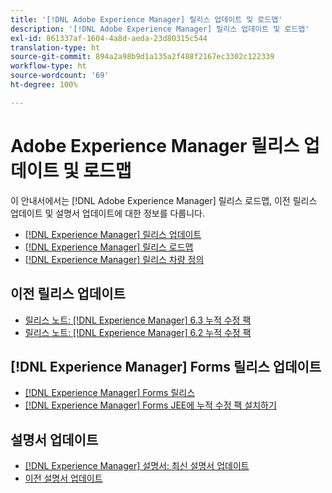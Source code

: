 ```yaml
---
title: '[!DNL Adobe Experience Manager] 릴리스 업데이트 및 로드맵'
description: '[!DNL Adobe Experience Manager] 릴리스 업데이트 및 로드맵'
exl-id: 861337af-1604-4a8d-aeda-23d80315c544
translation-type: ht
source-git-commit: 894a2a98b9d1a135a2f488f2167ec3302c122339
workflow-type: ht
source-wordcount: '69'
ht-degree: 100%

---
```


# Adobe Experience Manager 릴리스 업데이트 및 로드맵

이 안내서에서는 [!DNL Adobe Experience Manager] 릴리스 로드맵, 이전 릴리스 업데이트 및 설명서 업데이트에 대한 정보를 다룹니다.

* [[!DNL Experience Manager] 릴리스 업데이트](aem-releases-updates.md)
* [[!DNL Experience Manager] 릴리스 로드맵](update-releases-roadmap.md)
* [[!DNL Experience Manager] 릴리스 차량 정의](update-release-vehicle-definitions.md)

## 이전 릴리스 업데이트

* [릴리스 노트:  [!DNL Experience Manager]  6.3 누적 수정 팩](release-notes-aem-6-3-cumulative-fix-pack.md)
* [릴리스 노트:  [!DNL Experience Manager]  6.2 누적 수정 팩](release-notes-aem-6-2-cumulative-fix-pack.md)

## [!DNL Experience Manager] Forms 릴리스 업데이트

* [[!DNL Experience Manager] Forms 릴리스](aem-forms-releases.md)
* [ [!DNL Experience Manager] Forms JEE에 누적 수정 팩 설치하기](install-cfp-aem-forms-jee.md)

## 설명서 업데이트

* [[!DNL Experience Manager] 설명서: 최신 설명서 업데이트](documentation-updates.md)
* [이전 설명서 업데이트](previous-documentation-updates.md)
